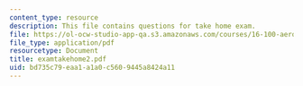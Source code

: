 ```yaml
---
content_type: resource
description: This file contains questions for take home exam.
file: https://ol-ocw-studio-app-qa.s3.amazonaws.com/courses/16-100-aerodynamics-fall-2005/bd735c79eaa1a1a0c5609445a8424a11_examtakehome2.pdf
file_type: application/pdf
resourcetype: Document
title: examtakehome2.pdf
uid: bd735c79-eaa1-a1a0-c560-9445a8424a11
---
```

